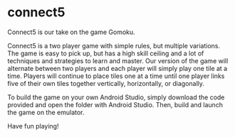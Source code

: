 # connect5
Connect5 is our take on the game Gomoku.

Connect5 is a two player game with simple rules, but multiple variations. The game is easy to pick up, but has a high skill ceiling and a lot of techniques and strategies to 
learn and master. Our version of the game will alternate between two players and each player will simply play one tile at a time. Players will continue to place tiles one at a 
time until one player links five of their own tiles together vertically, horizontally, or diagonally.

To build the game on your own Android Studio, simply download the code provided and open the folder with Android Studio. Then, build and launch the game on the emulator.

Have fun playing!
